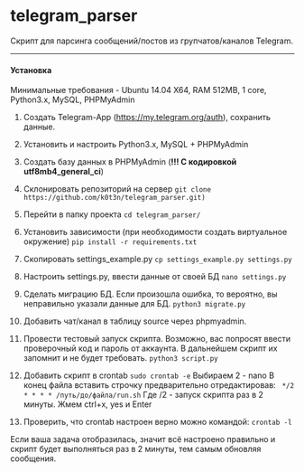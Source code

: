 # telegram_parser

Скрипт для парсинга сообщений/постов из групчатов/каналов Telegram.

----------
#### Установка

 Минимальные требования - Ubuntu 14.04 X64, RAM 512MB, 1 core, Python3.x, MySQL, PHPMyAdmin
 

 1. Создать Telegram-App (https://my.telegram.org/auth), сохранить данные.
 2. Установить и настроить Python3.x, MySQL + PHPMyAdmin 
 3. Создать базу данных в PHPMyAdmin (**!!! С кодировкой utf8mb4_general_ci**)
 4. Склонировать репозиторий на сервер
 `git clone https://github.com/k0t3n/telegram_parser.git)`
 5. Перейти в папку проекта
 `cd telegram_parser/`
 6. Установить зависимости (при необходимости создать виртуальное окружение)
 `pip install -r requirements.txt`
 7. Скопировать settings_example.py
 `cp settings_example.py settings.py`
 8. Настроить settings.py, ввести данные от своей БД
 `nano settings.py`
 9. Сделать миграцию БД. Если произошла ошибка, то вероятно, вы неправильно указали данные для БД.
 `python3 migrate.py`
 10. Добавить чат/канал в таблицу source через phpmyadmin.
 11. Провести тестовый запуск скрипта. Возможно, вас попросят ввести проверочный код и пароль от аккаунта. В дальнейшем скрипт их запомнит и не будет требовать. 
`python3 script.py`
 12. Добавить скрипт в crontab
 `sudo crontab -e`
 Выбираем 2 - nano
 В конец файла вставить строчку предварительно отредактировав:
 ` */2 * * * * /путь/до/файла/run.sh`
 Где /2 - запуск скрипта раз в 2 минуты.
 Жмем ctrl+x, yes и Enter
 
 13. Проверить, что crontab настроен верно можно командой:
 `crontab -l`
 
 Если ваша задача отобразилась, значит всё настроено правильно и скрипт будет выполняться раз в 2 минуты, тем самым обновляя сообщения.